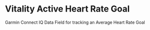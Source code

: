 # Vitality Active Heart Rate Goal
Garmin Connect IQ Data Field for tracking an Average Heart Rate Goal
